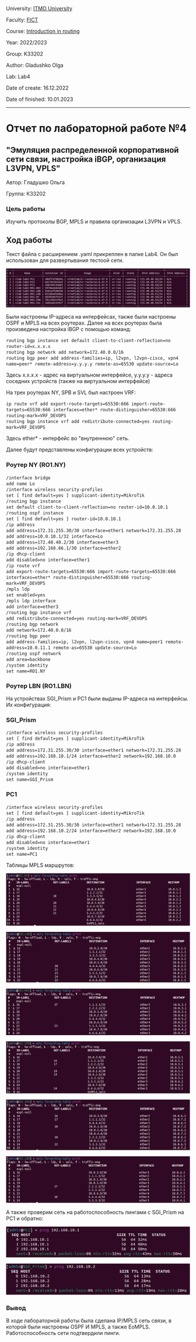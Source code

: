 University: [ITMO University](https://itmo.ru/ru/)

Faculty: [FICT](https://fict.itmo.ru)

Course: [Introduction in routing](https://github.com/itmo-ict-faculty/introduction-in-routing)

Year: 2022/2023

Group: K33202

Author: Gladushko Olga

Lab: Lab4

Date of create: 16.12.2022

Date of finished: 10.01.2023

---
# Отчет по лабораторной работе №4
## "Эмуляция распределенной корпоративной сети связи, настройка iBGP, организация L3VPN, VPLS"
Автор: Гладушко Ольга

Группа: К33202

### Цель работы
Изучить протоколы BGP, MPLS и правила организации L3VPN и VPLS.

## Ход работы
Текст файла с расширением .yaml прикреплен в папке Lab4. Он был использован для развертывания тестоой сети.

![.](https://github.com/OlgaGladushko/pictures/blob/main/lab4/Снимок.png)

Были настроены IP-адреса на интерфейсах, также были настроены OSPF и MPLS на всех роутерах. 
Далее на всех роутерах была произведена настройка iBGP с помощью команд:
```
routing bgp instance set default client-to-client-reflection=no router-id=x.x.x.x
routing bgp network add network=172.40.0.0/16
routing bgp peer add address-families=ip, l2vpn, l2vpn-cisco, vpn4 name=peer* remote-address=y.y.y.y remote-as=65530 update-source=Lo
```
Здесь x.x.x.x - адрес на виртуальном интерфейсе, y.y.y.y - адреса соседних устройств (также на виртуальном интерфейсе)

На трех роутерах NY, SPB и SVL был настроен VRF:
```
ip route vrf add export-route-targets=65530:666 import-route-targets=65530:666 interfaces=ether* route-distinguisher=65530:666 routing-mark=VRF_DEVOPS
routing bgp instance vrf add redistribute-connected=yes routing-mark=VRF_DEVOPS
```
Здесь ether* - интерфейс во "внутреннюю" сеть.

Далее будут представлены конфигурации всех устройств:

### Роутер NY (RO1.NY)
```
/interface bridge
add name Lo
/interface wireless security-profiles 
set [ find default=yes ] supplicant-identity=MikroTik
/routing bgp instance 
set default client-to-client-reflection=no router-id=10.0.10.1
/routing ospf instance
set [ find default=yes ] router-id=10.0.10.1
/ip address 
add address=172.31.255.30/30 interface=ether1 network=172.31.255.28 
add address=10.0.10.1/32 interface=Lo
add address=172.40.40.2/30 interface=ether3
add address=192.168.66.1/30 interface=ether2
/ip dhcp-client 
add disabled=no interface=ether1
/ip route vrf 
add export-route-targets=65530:666 import-route-targets=65530:666 interfaces=ether* route-distinguisher=65530:666 routing-mark=VRF_DEVOPS
/mpls ldp
set enabled=yes
/mpls ldp interface
add interface=ether3
/routing bgp instance vrf 
add redistribute-connected=yes routing-mark=VRF_DEVOPS
/routing bgp network 
add network=172.40.0.0/16
/routing bgp peer 
add address-families=ip, l2vpn, l2vpn-cisco, vpn4 name=peer1 remote-address=10.0.11.1 remote-as=65530 update-source=Lo
/routing ospf network
add area=backbone
/system identity 
set name=RO1.NY
```

### Роутер LBN (RO1.LBN)


На устройствах SGI_Prism и PC1 были выданы IP-адреса на интерфейсы. Их конфигурация:

### SGI_Prism 
```
/interface wireless security-profiles 
set [ find default=yes ] supplicant-identity=MikroTik
/ip address 
add address=172.31.255.30/30 interface=ether1 network=172.31.255.28 
add address=192.168.10.1/24 interface=ether2 network=192.168.10.0
/ip dhcp-client 
add disabled=no interface=ether1
/system identity 
set name=SGI_Prism
```

### PC1 
```
/interface wireless security-profiles 
set [ find default=yes ] supplicant-identity=MikroTik
/ip address 
add address=172.31.255.30/30 interface=ether1 network=172.31.255.28 
add address=192.168.10.2/24 interface=ether2 network=192.168.10.0
/ip dhcp-client 
add disabled=no interface=ether1
/system identity 
set name=PC1
```

Таблицы MPLS маршрутов:

![.](https://github.com/OlgaGladushko/pictures/blob/main/lab3/NY.png)

![.](https://github.com/OlgaGladushko/pictures/blob/main/lab3/LND.png)

![.](https://github.com/OlgaGladushko/pictures/blob/main/lab3/HKI.png)

![.](https://github.com/OlgaGladushko/pictures/blob/main/lab3/SPB.png)

![.](https://github.com/OlgaGladushko/pictures/blob/main/lab3/MSK.png)

![.](https://github.com/OlgaGladushko/pictures/blob/main/lab3/LBN.png)

А также проверим сеть на работоспособность пингами с SGI_Prism на PC1 и обратно:

![.](https://github.com/OlgaGladushko/pictures/blob/main/lab3/ping1.png)

![.](https://github.com/OlgaGladushko/pictures/blob/main/lab3/ping2.png)

### Вывод
В ходе лабораторной работы была сделана IP/MPLS сеть связи, в которой были настроены OSPF И MPLS, а также EoMPLS. Работоспособность сети подтвердили пинги.
